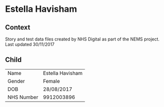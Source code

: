 # Estella Havisham
## Context
Story and test data files created by NHS Digital as part of the NEMS project. Last updated 30/11/2017
## Child

| | |
|----|-----|
| Name | Estella Havisham |
| Gender | Female |
| DOB | 28/08/2017 |
| NHS Number | 9912003896 |
